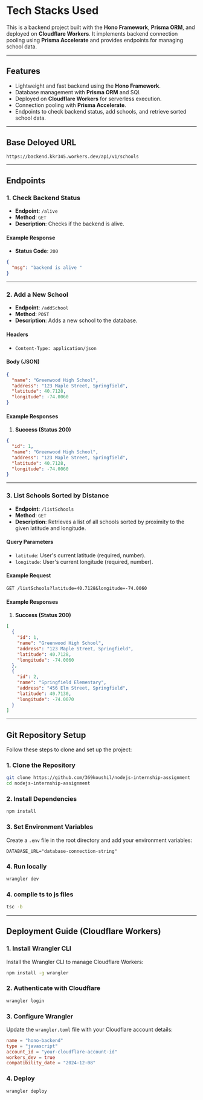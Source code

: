 # Tech Stacks Used

This is a backend project built with the **Hono Framework**, **Prisma ORM**, and deployed on **Cloudflare Workers**. It implements backend connection pooling using **Prisma Accelerate** and provides endpoints for managing school data.

---

## Features
- Lightweight and fast backend using the **Hono Framework**.
- Database management with **Prisma ORM** and SQl.
- Deployed on **Cloudflare Workers** for serverless execution.
- Connection pooling with **Prisma Accelerate**.
- Endpoints to check backend status, add schools, and retrieve sorted school data.

---

## Base Deloyed URL
`https://backend.kkr345.workers.dev/api/v1/schools`

---

## Endpoints

### 1. Check Backend Status
- **Endpoint**: `/alive`  
- **Method**: `GET`  
- **Description**: Checks if the backend is alive.  

#### Example Response
- **Status Code**: `200`
```json
{
  "msg": "backend is alive "
}
```

---

### 2. Add a New School
- **Endpoint**: `/addSchool`  
- **Method**: `POST`  
- **Description**: Adds a new school to the database.  

#### Headers
- `Content-Type: application/json`

#### Body (JSON)
```json
{
  "name": "Greenwood High School",
  "address": "123 Maple Street, Springfield",
  "latitude": 40.7128,
  "longitude": -74.0060
}
```

#### Example Responses
1. **Success (Status 200)**
```json
{
  "id": 1,
  "name": "Greenwood High School",
  "address": "123 Maple Street, Springfield",
  "latitude": 40.7128,
  "longitude": -74.0060
}
```

---

### 3. List Schools Sorted by Distance
- **Endpoint**: `/listSchools`  
- **Method**: `GET`  
- **Description**: Retrieves a list of all schools sorted by proximity to the given latitude and longitude.  

#### Query Parameters
- `latitude`: User's current latitude (required, number).  
- `longitude`: User's current longitude (required, number).  

#### Example Request
```
GET /listSchools?latitude=40.7128&longitude=-74.0060
```

#### Example Responses
1. **Success (Status 200)**
```json
[
  {
    "id": 1,
    "name": "Greenwood High School",
    "address": "123 Maple Street, Springfield",
    "latitude": 40.7128,
    "longitude": -74.0060
  },
  {
    "id": 2,
    "name": "Springfield Elementary",
    "address": "456 Elm Street, Springfield",
    "latitude": 40.7130,
    "longitude": -74.0070
  }
]
```

---

## Git Repository Setup

Follow these steps to clone and set up the project:

### 1. Clone the Repository
```bash
git clone https://github.com/369koushil/nodejs-internship-assignment
cd nodejs-internship-assignment
```

### 2. Install Dependencies
```bash
npm install
```

### 3. Set Environment Variables
Create a `.env` file in the root directory and add your environment variables:
```env
DATABASE_URL="database-connection-string"
```

### 4. Run locally
```bash
wrangler dev
```

### 4. complie ts to js files
```bash
tsc -b
```
---

## Deployment Guide (Cloudflare Workers)

### 1. Install Wrangler CLI
Install the Wrangler CLI to manage Cloudflare Workers:
```bash
npm install -g wrangler
```

### 2. Authenticate with Cloudflare
```bash
wrangler login
```

### 3. Configure Wrangler
Update the `wrangler.toml` file with your Cloudflare account details:
```toml
name = "hono-backend"
type = "javascript"
account_id = "your-cloudflare-account-id"
workers_dev = true
compatibility_date = "2024-12-08"
```

### 4. Deploy 

```bash
wrangler deploy
```



